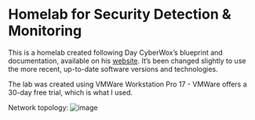 # Homelab for Security Detection & Monitoring

This is a homelab created following Day CyberWox’s blueprint and documentation, available on his [website](https://cyberwoxacademy.com/building-a-cybersecurity-homelab-for-detection-monitoring/). It’s been changed slightly to use the more recent, up-to-date software versions and technologies. 

The lab was created using VMWare Workstation Pro 17 - VMWare offers a 30-day free trial, which is what I used.

Network topology:
![image](https://github.com/Samin325/Home-Lab-Blue/assets/88060791/4ddbcad0-aab4-4b07-9721-1317100daf13)

